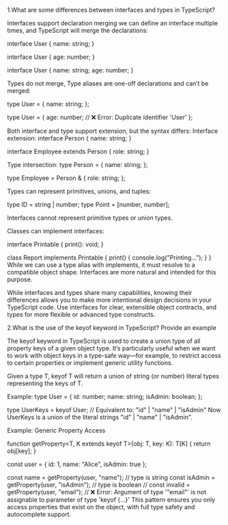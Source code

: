 1.What are some differences between interfaces and types in TypeScript?

Interfaces support declaration merging we can define an interface multiple times, and TypeScript will merge the declarations:

interface User {
  name: string;
}

interface User {
  age: number;
}

interface User {
  name: string;
  age: number;
}


Types do not merge, Type aliases are one-off declarations and can’t be merged:

type User = {
  name: string;
};

type User = {
  age: number; // ❌ Error: Duplicate identifier 'User'
};


Both interface and type support extension, but the syntax differs:
Interface extension:
interface Person {
  name: string;
}

interface Employee extends Person {
  role: string;
}

Type intersection:
type Person = {
  name: string;
};

type Employee = Person & {
  role: string;
};

Types can represent primitives, unions, and tuples:

type ID = string | number;
type Point = [number, number];


Interfaces cannot represent primitive types or union types.


Classes can implement interfaces:

interface Printable {
  print(): void;
}

class Report implements Printable {
  print() {
    console.log("Printing...");
  }
}
While we can use a type alias with implements, it must resolve to a compatible object shape. Interfaces are more natural and intended for this purpose.


While interfaces and types share many capabilities, knowing their differences allows you to make more intentional design decisions in your TypeScript code. Use interfaces for clear, extensible object contracts, and types for more flexible or advanced type constructs.



2.What is the use of the keyof keyword in TypeScript? Provide an example 

The keyof keyword in TypeScript is used to create a union type of all property keys of a given object type. It’s particularly useful when we want to work with object keys in a type-safe way—for example, to restrict access to certain properties or implement generic utility functions.

Given a type T, keyof T will return a union of string (or number) literal types representing the keys of T.

Example:
type User = {
  id: number;
  name: string;
  isAdmin: boolean;
};

type UserKeys = keyof User;
// Equivalent to: "id" | "name" | "isAdmin"
Now UserKeys is a union of the literal strings "id" | "name" | "isAdmin".

Example: Generic Property Access

function getProperty<T, K extends keyof T>(obj: T, key: K): T[K] {
  return obj[key];
}

const user = {
  id: 1,
  name: "Alice",
  isAdmin: true
};

const name = getProperty(user, "name");  // type is string
const isAdmin = getProperty(user, "isAdmin");  // type is boolean
// const invalid = getProperty(user, "email");  // ❌ Error: Argument of type '"email"' is not assignable to parameter of type 'keyof {...}'
This pattern ensures you only access properties that exist on the object, with full type safety and autocomplete support.
